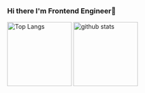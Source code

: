 ### Hi there I'm Frontend Engineer👋

<!--
**Suto-Michimasa/Suto-Michimasa** is a ✨ _special_ ✨ repository because its `README.md` (this file) appears on your GitHub profile.

Here are some ideas to get you started:

- 🔭 I’m currently working on ...
- 🌱 I’m currently learning ...
- 👯 I’m looking to collaborate on ...
- 🤔 I’m looking for help with ...
- 💬 Ask me about ...
- 📫 How to reach me: ...
- 😄 Pronouns: ...
- ⚡ Fun fact: ...
-->

<p align="left"> 
  <img alt="Top Langs" height="150px" src="https://github-readme-stats.vercel.app/api/top-langs/?username=Suto-Michimasa&layout=compact&theme=github_dark" />
  <img alt="github stats" height="150px" src="https://github-readme-stats.vercel.app/api?username=Suto-Michimasa&count_private=true&include_all_commits=true&theme=github_dark" />
</p>

<!--
[![trophy](https://github-profile-trophy.vercel.app/?username=Suto-Michimasa&theme=onedark&column=7)](https://github.com/ryo-ma/github-profile-trophy)
-->
